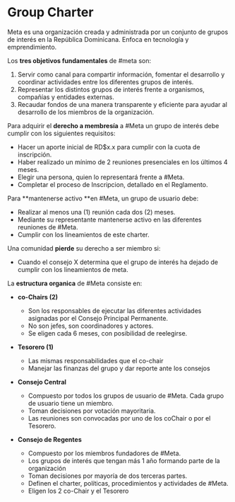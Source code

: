 Group Charter
==
Meta es una organización creada y administrada por un conjunto de grupos de interés en la República Dominicana.  Enfoca en tecnología y emprendimiento.

Los **tres objetivos fundamentales** de #meta son:

1. Servir como canal para compartir información, fomentar el desarrollo y coordinar actividades entre los diferentes grupos de interés.
2. Representar los distintos grupos de interés  frente a organismos,  compañías y entidades externas.
3. Recaudar fondos de una manera transparente y eficiente para ayudar al desarrollo de los miembros de la organización.

Para adquirir el **derecho a membresía** a #Meta un grupo de interés debe cumplir con los siguientes requisitos:

* Hacer un aporte inicial de RD$x.x para cumplir con la cuota de inscripción.
* Haber realizado un mínimo de 2 reuniones presenciales en los últimos 4 meses.
* Elegir una persona, quien lo representará frente a #Meta.
* Completar el proceso de Inscripcion, detallado en el Reglamento.

Para **mantenerse activo **en #Meta, un grupo de usuario debe:

* Realizar al menos una (1) reunión cada dos (2) meses.
* Mediante su representante mantenerse activo en las diferentes reuniones de #Meta.
* Cumplir con los lineamientos de este charter.

Una comunidad **pierde** su derecho a ser miembro si:

* Cuando el consejo X determina que el grupo de interés ha dejado de cumplir con los lineamientos de meta.

La **estructura organica** de #Meta consiste en:

* **co-Chairs (2)**
    * Son los responsables de ejecutar las diferentes actividades asignadas por el Consejo Principal Permanente.
    * No son jefes, son coordinadores y actores.
    * Se eligen cada 6 meses, con posibilidad de reelegirse.

* **Tesorero (1)**
    * Las mismas responsabilidades que el co-chair
    * Manejar las finanzas del grupo y dar reporte ante los consejos

* **Consejo Central**
    * Compuesto por todos los grupos de usuario de #Meta. Cada grupo de usuario tiene un miembro.
    * Toman decisiones por votación mayoritaria.
    * Las reuniones son convocadas por uno de los coChair o por el Tesorero.

* **Consejo de Regentes**
    * Compuesto por los miembros fundadores de #Meta.
    * Los grupos de interés que tengan más 1 año formando parte de la organización
    * Toman decisiones por mayoría de dos terceras partes.
    * Definen el charter, políticas, procedimientos y actividades de #Meta.
    * Eligen los 2 co-Chair y el Tesorero

